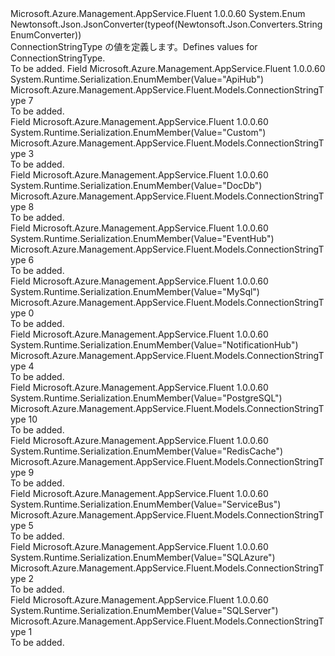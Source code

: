 <Type Name="ConnectionStringType" FullName="Microsoft.Azure.Management.AppService.Fluent.Models.ConnectionStringType">
  <TypeSignature Language="C#" Value="public enum ConnectionStringType" />
  <TypeSignature Language="ILAsm" Value=".class public auto ansi sealed ConnectionStringType extends System.Enum" />
  <TypeSignature Language="DocId" Value="T:Microsoft.Azure.Management.AppService.Fluent.Models.ConnectionStringType" />
  <TypeSignature Language="VB.NET" Value="Public Enum ConnectionStringType" />
  <TypeSignature Language="F#" Value="type ConnectionStringType = " />
  <AssemblyInfo>
    <AssemblyName>Microsoft.Azure.Management.AppService.Fluent</AssemblyName>
    <AssemblyVersion>1.0.0.60</AssemblyVersion>
  </AssemblyInfo>
  <Base>
    <BaseTypeName>System.Enum</BaseTypeName>
  </Base>
  <Attributes>
    <Attribute>
      <AttributeName>Newtonsoft.Json.JsonConverter(typeof(Newtonsoft.Json.Converters.StringEnumConverter))</AttributeName>
    </Attribute>
  </Attributes>
  <Docs>
    <summary>
            <span data-ttu-id="9f1d4-101">ConnectionStringType の値を定義します。</span><span class="sxs-lookup"><span data-stu-id="9f1d4-101">Defines values for ConnectionStringType.</span></span>
            </summary>
    <remarks>To be added.</remarks>
  </Docs>
  <Members>
    <Member MemberName="ApiHub">
      <MemberSignature Language="C#" Value="ApiHub" />
      <MemberSignature Language="ILAsm" Value=".field public static literal valuetype Microsoft.Azure.Management.AppService.Fluent.Models.ConnectionStringType ApiHub = int32(7)" />
      <MemberSignature Language="DocId" Value="F:Microsoft.Azure.Management.AppService.Fluent.Models.ConnectionStringType.ApiHub" />
      <MemberSignature Language="VB.NET" Value="ApiHub" />
      <MemberSignature Language="F#" Value="ApiHub = 7" Usage="Microsoft.Azure.Management.AppService.Fluent.Models.ConnectionStringType.ApiHub" />
      <MemberType>Field</MemberType>
      <AssemblyInfo>
        <AssemblyName>Microsoft.Azure.Management.AppService.Fluent</AssemblyName>
        <AssemblyVersion>1.0.0.60</AssemblyVersion>
      </AssemblyInfo>
      <Attributes>
        <Attribute>
          <AttributeName>System.Runtime.Serialization.EnumMember(Value="ApiHub")</AttributeName>
        </Attribute>
      </Attributes>
      <ReturnValue>
        <ReturnType>Microsoft.Azure.Management.AppService.Fluent.Models.ConnectionStringType</ReturnType>
      </ReturnValue>
      <MemberValue>7</MemberValue>
      <Docs>
        <summary>To be added.</summary>
      </Docs>
    </Member>
    <Member MemberName="Custom">
      <MemberSignature Language="C#" Value="Custom" />
      <MemberSignature Language="ILAsm" Value=".field public static literal valuetype Microsoft.Azure.Management.AppService.Fluent.Models.ConnectionStringType Custom = int32(3)" />
      <MemberSignature Language="DocId" Value="F:Microsoft.Azure.Management.AppService.Fluent.Models.ConnectionStringType.Custom" />
      <MemberSignature Language="VB.NET" Value="Custom" />
      <MemberSignature Language="F#" Value="Custom = 3" Usage="Microsoft.Azure.Management.AppService.Fluent.Models.ConnectionStringType.Custom" />
      <MemberType>Field</MemberType>
      <AssemblyInfo>
        <AssemblyName>Microsoft.Azure.Management.AppService.Fluent</AssemblyName>
        <AssemblyVersion>1.0.0.60</AssemblyVersion>
      </AssemblyInfo>
      <Attributes>
        <Attribute>
          <AttributeName>System.Runtime.Serialization.EnumMember(Value="Custom")</AttributeName>
        </Attribute>
      </Attributes>
      <ReturnValue>
        <ReturnType>Microsoft.Azure.Management.AppService.Fluent.Models.ConnectionStringType</ReturnType>
      </ReturnValue>
      <MemberValue>3</MemberValue>
      <Docs>
        <summary>To be added.</summary>
      </Docs>
    </Member>
    <Member MemberName="DocDb">
      <MemberSignature Language="C#" Value="DocDb" />
      <MemberSignature Language="ILAsm" Value=".field public static literal valuetype Microsoft.Azure.Management.AppService.Fluent.Models.ConnectionStringType DocDb = int32(8)" />
      <MemberSignature Language="DocId" Value="F:Microsoft.Azure.Management.AppService.Fluent.Models.ConnectionStringType.DocDb" />
      <MemberSignature Language="VB.NET" Value="DocDb" />
      <MemberSignature Language="F#" Value="DocDb = 8" Usage="Microsoft.Azure.Management.AppService.Fluent.Models.ConnectionStringType.DocDb" />
      <MemberType>Field</MemberType>
      <AssemblyInfo>
        <AssemblyName>Microsoft.Azure.Management.AppService.Fluent</AssemblyName>
        <AssemblyVersion>1.0.0.60</AssemblyVersion>
      </AssemblyInfo>
      <Attributes>
        <Attribute>
          <AttributeName>System.Runtime.Serialization.EnumMember(Value="DocDb")</AttributeName>
        </Attribute>
      </Attributes>
      <ReturnValue>
        <ReturnType>Microsoft.Azure.Management.AppService.Fluent.Models.ConnectionStringType</ReturnType>
      </ReturnValue>
      <MemberValue>8</MemberValue>
      <Docs>
        <summary>To be added.</summary>
      </Docs>
    </Member>
    <Member MemberName="EventHub">
      <MemberSignature Language="C#" Value="EventHub" />
      <MemberSignature Language="ILAsm" Value=".field public static literal valuetype Microsoft.Azure.Management.AppService.Fluent.Models.ConnectionStringType EventHub = int32(6)" />
      <MemberSignature Language="DocId" Value="F:Microsoft.Azure.Management.AppService.Fluent.Models.ConnectionStringType.EventHub" />
      <MemberSignature Language="VB.NET" Value="EventHub" />
      <MemberSignature Language="F#" Value="EventHub = 6" Usage="Microsoft.Azure.Management.AppService.Fluent.Models.ConnectionStringType.EventHub" />
      <MemberType>Field</MemberType>
      <AssemblyInfo>
        <AssemblyName>Microsoft.Azure.Management.AppService.Fluent</AssemblyName>
        <AssemblyVersion>1.0.0.60</AssemblyVersion>
      </AssemblyInfo>
      <Attributes>
        <Attribute>
          <AttributeName>System.Runtime.Serialization.EnumMember(Value="EventHub")</AttributeName>
        </Attribute>
      </Attributes>
      <ReturnValue>
        <ReturnType>Microsoft.Azure.Management.AppService.Fluent.Models.ConnectionStringType</ReturnType>
      </ReturnValue>
      <MemberValue>6</MemberValue>
      <Docs>
        <summary>To be added.</summary>
      </Docs>
    </Member>
    <Member MemberName="MySql">
      <MemberSignature Language="C#" Value="MySql" />
      <MemberSignature Language="ILAsm" Value=".field public static literal valuetype Microsoft.Azure.Management.AppService.Fluent.Models.ConnectionStringType MySql = int32(0)" />
      <MemberSignature Language="DocId" Value="F:Microsoft.Azure.Management.AppService.Fluent.Models.ConnectionStringType.MySql" />
      <MemberSignature Language="VB.NET" Value="MySql" />
      <MemberSignature Language="F#" Value="MySql = 0" Usage="Microsoft.Azure.Management.AppService.Fluent.Models.ConnectionStringType.MySql" />
      <MemberType>Field</MemberType>
      <AssemblyInfo>
        <AssemblyName>Microsoft.Azure.Management.AppService.Fluent</AssemblyName>
        <AssemblyVersion>1.0.0.60</AssemblyVersion>
      </AssemblyInfo>
      <Attributes>
        <Attribute>
          <AttributeName>System.Runtime.Serialization.EnumMember(Value="MySql")</AttributeName>
        </Attribute>
      </Attributes>
      <ReturnValue>
        <ReturnType>Microsoft.Azure.Management.AppService.Fluent.Models.ConnectionStringType</ReturnType>
      </ReturnValue>
      <MemberValue>0</MemberValue>
      <Docs>
        <summary>To be added.</summary>
      </Docs>
    </Member>
    <Member MemberName="NotificationHub">
      <MemberSignature Language="C#" Value="NotificationHub" />
      <MemberSignature Language="ILAsm" Value=".field public static literal valuetype Microsoft.Azure.Management.AppService.Fluent.Models.ConnectionStringType NotificationHub = int32(4)" />
      <MemberSignature Language="DocId" Value="F:Microsoft.Azure.Management.AppService.Fluent.Models.ConnectionStringType.NotificationHub" />
      <MemberSignature Language="VB.NET" Value="NotificationHub" />
      <MemberSignature Language="F#" Value="NotificationHub = 4" Usage="Microsoft.Azure.Management.AppService.Fluent.Models.ConnectionStringType.NotificationHub" />
      <MemberType>Field</MemberType>
      <AssemblyInfo>
        <AssemblyName>Microsoft.Azure.Management.AppService.Fluent</AssemblyName>
        <AssemblyVersion>1.0.0.60</AssemblyVersion>
      </AssemblyInfo>
      <Attributes>
        <Attribute>
          <AttributeName>System.Runtime.Serialization.EnumMember(Value="NotificationHub")</AttributeName>
        </Attribute>
      </Attributes>
      <ReturnValue>
        <ReturnType>Microsoft.Azure.Management.AppService.Fluent.Models.ConnectionStringType</ReturnType>
      </ReturnValue>
      <MemberValue>4</MemberValue>
      <Docs>
        <summary>To be added.</summary>
      </Docs>
    </Member>
    <Member MemberName="PostgreSQL">
      <MemberSignature Language="C#" Value="PostgreSQL" />
      <MemberSignature Language="ILAsm" Value=".field public static literal valuetype Microsoft.Azure.Management.AppService.Fluent.Models.ConnectionStringType PostgreSQL = int32(10)" />
      <MemberSignature Language="DocId" Value="F:Microsoft.Azure.Management.AppService.Fluent.Models.ConnectionStringType.PostgreSQL" />
      <MemberSignature Language="VB.NET" Value="PostgreSQL" />
      <MemberSignature Language="F#" Value="PostgreSQL = 10" Usage="Microsoft.Azure.Management.AppService.Fluent.Models.ConnectionStringType.PostgreSQL" />
      <MemberType>Field</MemberType>
      <AssemblyInfo>
        <AssemblyName>Microsoft.Azure.Management.AppService.Fluent</AssemblyName>
        <AssemblyVersion>1.0.0.60</AssemblyVersion>
      </AssemblyInfo>
      <Attributes>
        <Attribute>
          <AttributeName>System.Runtime.Serialization.EnumMember(Value="PostgreSQL")</AttributeName>
        </Attribute>
      </Attributes>
      <ReturnValue>
        <ReturnType>Microsoft.Azure.Management.AppService.Fluent.Models.ConnectionStringType</ReturnType>
      </ReturnValue>
      <MemberValue>10</MemberValue>
      <Docs>
        <summary>To be added.</summary>
      </Docs>
    </Member>
    <Member MemberName="RedisCache">
      <MemberSignature Language="C#" Value="RedisCache" />
      <MemberSignature Language="ILAsm" Value=".field public static literal valuetype Microsoft.Azure.Management.AppService.Fluent.Models.ConnectionStringType RedisCache = int32(9)" />
      <MemberSignature Language="DocId" Value="F:Microsoft.Azure.Management.AppService.Fluent.Models.ConnectionStringType.RedisCache" />
      <MemberSignature Language="VB.NET" Value="RedisCache" />
      <MemberSignature Language="F#" Value="RedisCache = 9" Usage="Microsoft.Azure.Management.AppService.Fluent.Models.ConnectionStringType.RedisCache" />
      <MemberType>Field</MemberType>
      <AssemblyInfo>
        <AssemblyName>Microsoft.Azure.Management.AppService.Fluent</AssemblyName>
        <AssemblyVersion>1.0.0.60</AssemblyVersion>
      </AssemblyInfo>
      <Attributes>
        <Attribute>
          <AttributeName>System.Runtime.Serialization.EnumMember(Value="RedisCache")</AttributeName>
        </Attribute>
      </Attributes>
      <ReturnValue>
        <ReturnType>Microsoft.Azure.Management.AppService.Fluent.Models.ConnectionStringType</ReturnType>
      </ReturnValue>
      <MemberValue>9</MemberValue>
      <Docs>
        <summary>To be added.</summary>
      </Docs>
    </Member>
    <Member MemberName="ServiceBus">
      <MemberSignature Language="C#" Value="ServiceBus" />
      <MemberSignature Language="ILAsm" Value=".field public static literal valuetype Microsoft.Azure.Management.AppService.Fluent.Models.ConnectionStringType ServiceBus = int32(5)" />
      <MemberSignature Language="DocId" Value="F:Microsoft.Azure.Management.AppService.Fluent.Models.ConnectionStringType.ServiceBus" />
      <MemberSignature Language="VB.NET" Value="ServiceBus" />
      <MemberSignature Language="F#" Value="ServiceBus = 5" Usage="Microsoft.Azure.Management.AppService.Fluent.Models.ConnectionStringType.ServiceBus" />
      <MemberType>Field</MemberType>
      <AssemblyInfo>
        <AssemblyName>Microsoft.Azure.Management.AppService.Fluent</AssemblyName>
        <AssemblyVersion>1.0.0.60</AssemblyVersion>
      </AssemblyInfo>
      <Attributes>
        <Attribute>
          <AttributeName>System.Runtime.Serialization.EnumMember(Value="ServiceBus")</AttributeName>
        </Attribute>
      </Attributes>
      <ReturnValue>
        <ReturnType>Microsoft.Azure.Management.AppService.Fluent.Models.ConnectionStringType</ReturnType>
      </ReturnValue>
      <MemberValue>5</MemberValue>
      <Docs>
        <summary>To be added.</summary>
      </Docs>
    </Member>
    <Member MemberName="SQLAzure">
      <MemberSignature Language="C#" Value="SQLAzure" />
      <MemberSignature Language="ILAsm" Value=".field public static literal valuetype Microsoft.Azure.Management.AppService.Fluent.Models.ConnectionStringType SQLAzure = int32(2)" />
      <MemberSignature Language="DocId" Value="F:Microsoft.Azure.Management.AppService.Fluent.Models.ConnectionStringType.SQLAzure" />
      <MemberSignature Language="VB.NET" Value="SQLAzure" />
      <MemberSignature Language="F#" Value="SQLAzure = 2" Usage="Microsoft.Azure.Management.AppService.Fluent.Models.ConnectionStringType.SQLAzure" />
      <MemberType>Field</MemberType>
      <AssemblyInfo>
        <AssemblyName>Microsoft.Azure.Management.AppService.Fluent</AssemblyName>
        <AssemblyVersion>1.0.0.60</AssemblyVersion>
      </AssemblyInfo>
      <Attributes>
        <Attribute>
          <AttributeName>System.Runtime.Serialization.EnumMember(Value="SQLAzure")</AttributeName>
        </Attribute>
      </Attributes>
      <ReturnValue>
        <ReturnType>Microsoft.Azure.Management.AppService.Fluent.Models.ConnectionStringType</ReturnType>
      </ReturnValue>
      <MemberValue>2</MemberValue>
      <Docs>
        <summary>To be added.</summary>
      </Docs>
    </Member>
    <Member MemberName="SQLServer">
      <MemberSignature Language="C#" Value="SQLServer" />
      <MemberSignature Language="ILAsm" Value=".field public static literal valuetype Microsoft.Azure.Management.AppService.Fluent.Models.ConnectionStringType SQLServer = int32(1)" />
      <MemberSignature Language="DocId" Value="F:Microsoft.Azure.Management.AppService.Fluent.Models.ConnectionStringType.SQLServer" />
      <MemberSignature Language="VB.NET" Value="SQLServer" />
      <MemberSignature Language="F#" Value="SQLServer = 1" Usage="Microsoft.Azure.Management.AppService.Fluent.Models.ConnectionStringType.SQLServer" />
      <MemberType>Field</MemberType>
      <AssemblyInfo>
        <AssemblyName>Microsoft.Azure.Management.AppService.Fluent</AssemblyName>
        <AssemblyVersion>1.0.0.60</AssemblyVersion>
      </AssemblyInfo>
      <Attributes>
        <Attribute>
          <AttributeName>System.Runtime.Serialization.EnumMember(Value="SQLServer")</AttributeName>
        </Attribute>
      </Attributes>
      <ReturnValue>
        <ReturnType>Microsoft.Azure.Management.AppService.Fluent.Models.ConnectionStringType</ReturnType>
      </ReturnValue>
      <MemberValue>1</MemberValue>
      <Docs>
        <summary>To be added.</summary>
      </Docs>
    </Member>
  </Members>
</Type>